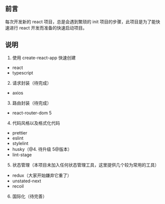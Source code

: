 ## 前言

每次开发新的 react 项目，总是会遇到繁琐的 init 项目的步骤，此项目是为了能快速进行 react 开发而准备的快速启动项目。

## 说明

1. 使用 create-react-app 快速创建

- react
- typescript

2. 请求封装（待完成）

- axios

3. 路由封装（待完成）

- react-router-dom 5

4. 代码风格以及格式化代码

- prettier
- eslint
- stylelint
- husky（@4. 待升级 5@版本）
- lint-stage

5. 状态管理（本项目未加入任何状态管理工具，这里提供几个较为常用的工具）

- redux（大家开始嫌弃它重了）
- unstated-next
- recoil

6. 国际化（待完善）
